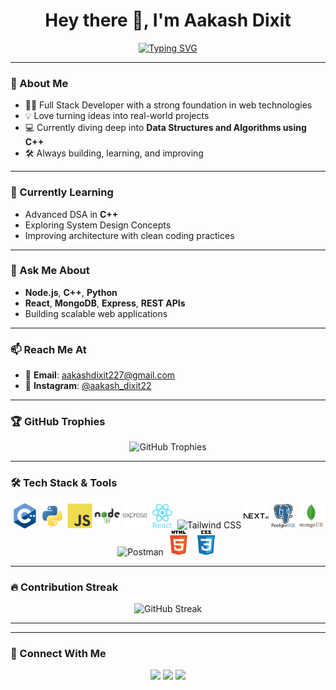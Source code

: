 <h1 align="center">Hey there 👋, I'm Aakash Dixit</h1>

<p align="center">
  <a href="https://github.com/aakashdixit22">
    <img src="https://readme-typing-svg.demolab.com?font=Fira+Code&size=24&pause=1000&center=true&vCenter=true&width=500&lines=Full+Stack+Developer;Node.js+%7C+Python+%7C+C%2B%2B+Enthusiast;Building+Cool+Projects+with+Code+%F0%9F%9A%80" alt="Typing SVG" />
  </a>
</p>

---

### 🚀 About Me

- 👨‍💻 Full Stack Developer with a strong foundation in web technologies  
- 💡 Love turning ideas into real-world projects  
- 💻 Currently diving deep into **Data Structures and Algorithms using C++**  
- 🛠️ Always building, learning, and improving

---

### 🌱 Currently Learning

- Advanced DSA in **C++**
- Exploring System Design Concepts
- Improving architecture with clean coding practices

---

### 💬 Ask Me About

- **Node.js**, **C++**, **Python**
- **React**, **MongoDB**, **Express**, **REST APIs**
- Building scalable web applications

---

### 📫 Reach Me At

- 📧 **Email**: [aakashdixit227@gmail.com](mailto:aakashdixit227@gmail.com)  
- 📸 **Instagram**: [@aakash_dixit22](https://instagram.com/aakash_dixit22)

---

### 🏆 GitHub Trophies

<p align="center">
  <img src="https://github-profile-trophy.vercel.app/?username=aakashdixit22&theme=algolia&no-bg=true&no-frame=true&margin-w=10" alt="GitHub Trophies" />
</p>

---

### 🛠️ Tech Stack & Tools

<p align="center">
  <img src="https://raw.githubusercontent.com/devicons/devicon/master/icons/cplusplus/cplusplus-original.svg" alt="C++" width="40" height="40"/>
  <img src="https://raw.githubusercontent.com/devicons/devicon/master/icons/python/python-original.svg" alt="Python" width="40" height="40"/>
  <img src="https://raw.githubusercontent.com/devicons/devicon/master/icons/javascript/javascript-original.svg" alt="JavaScript" width="40" height="40"/>
  <img src="https://raw.githubusercontent.com/devicons/devicon/master/icons/nodejs/nodejs-original-wordmark.svg" alt="NodeJS" width="40" height="40"/>
  <img src="https://raw.githubusercontent.com/devicons/devicon/master/icons/express/express-original-wordmark.svg" alt="ExpressJS" width="40" height="40"/>
  <img src="https://raw.githubusercontent.com/devicons/devicon/master/icons/react/react-original-wordmark.svg" alt="React" width="40" height="40"/>
  <img src="https://www.vectorlogo.zone/logos/tailwindcss/tailwindcss-icon.svg" alt="Tailwind CSS" width="40" height="40"/>
   <img src="https://raw.githubusercontent.com/devicons/devicon/master/icons/nextjs/nextjs-original-wordmark.svg" alt="Next.js" width="40" height="40"/>
  
  <img src="https://raw.githubusercontent.com/devicons/devicon/master/icons/postgresql/postgresql-original-wordmark.svg" alt="PostgreSQL" width="40" height="40"/>
  <img src="https://raw.githubusercontent.com/devicons/devicon/master/icons/mongodb/mongodb-original-wordmark.svg" alt="MongoDB" width="40" height="40"/>
  <img src="https://www.vectorlogo.zone/logos/getpostman/getpostman-icon.svg" alt="Postman" width="40" height="40"/>
  <img src="https://raw.githubusercontent.com/devicons/devicon/master/icons/html5/html5-original-wordmark.svg" alt="HTML5" width="40" height="40"/>
  <img src="https://raw.githubusercontent.com/devicons/devicon/master/icons/css3/css3-original-wordmark.svg" alt="CSS3" width="40" height="40"/>
 
</p>

---

### 🔥 Contribution Streak

<p align="center">
  <img src="https://github-readme-streak-stats.herokuapp.com?user=aakashdixit22&theme=radical&hide_border=true&hide_current_streak=true&hide_longest_streak=true" alt="GitHub Streak" />
</p>


---


---

### 🔗 Connect With Me

<p align="center">
  <a href="mailto:aakashdixit227@gmail.com"><img src="https://img.shields.io/badge/Gmail-D14836?style=for-the-badge&logo=gmail&logoColor=white"/></a>
  <a href="https://github.com/aakashdixit22"><img src="https://img.shields.io/badge/GitHub-100000?style=for-the-badge&logo=github&logoColor=white"/></a>
  <a href="https://instagram.com/aakash_dixit22"><img src="https://img.shields.io/badge/Instagram-E4405F?style=for-the-badge&logo=instagram&logoColor=white"/></a>
</p>

